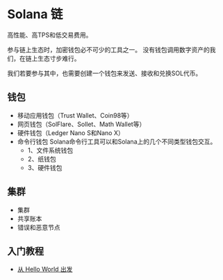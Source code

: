 # Solana 链

高性能、高TPS和低交易费用。

参与链上生态时，加密钱包必不可少的工具之一。
没有钱包调用数字资产的我们，在链上生态寸步难行。


我们若要参与其中，也需要创建一个钱包来发送、接收和兑换SOL代币。

## 钱包

- 移动应用钱包（Trust Wallet、Coin98等）
- 网页钱包（SolFlare、Sollet、Math Wallet等）
- 硬件钱包（Ledger Nano S和Nano X）
- 命令行钱包 Solana命令行工具可以和Solana上的几个不同类型钱包交互。
  - 1、文件系统钱包
  - 2、纸钱包
  - 3、硬件钱包

## 集群

- 集群
- 共享账本
- 错误和恶意节点


## 入门教程

- [从 Hello World 出发](https://mp.weixin.qq.com/s/oefXIhQP_o4BHdu9sCvZAQ)